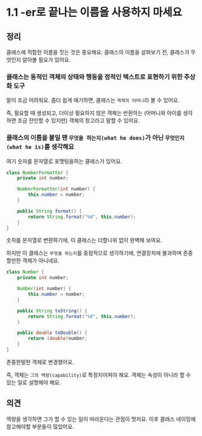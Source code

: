 # 1.1 -er로 끝나는 이름을 사용하지 마세요

## **정리**

클래스에 적합한 이름을 짓는 것은 중요해요. 클래스의 이름을 살펴보기 전, 클래스가 무엇인지 알아볼 필요가 있어요.

### **클래스는 동적인 객체의 상태와 행동을 정적인 텍스트로 표현하기 위한 추상화 도구**

말이 조금 어려워요. 좀더 쉽게 얘기하면, 클래스는 `객체의 어머니`라 볼 수 있어요. 

즉, 필요할 때 생성되고, 더이상 필요하지 않은 객체는 반환하는 (어머니와 아이를 생각하면 조금 잔인할 수 있지만) 객체의 창고라고 말할 수 있어요.

### **클래스의 이름을 붙일 땐 `무엇을 하는지(what he does)`가 아닌 `무엇인지(what he is)`를 생각해요**

 여기 숫자를 문자열로 포맷팅을하는 클래스가 있어요.

```java
class NumberFormatter {
    private int number;

    NumberFormatter(int number) {
        this.number = number;
    }

    public String format() {
        return String.format("%d", this.number);
    }
}
```

숫자를 문자열로 변환하기에, 이 클래스는 더할나위 없이 완벽해 보여요.

하지만 이 클래스는 `무엇을 하는지`를 중점적으로 생각하기에, 연결장치에 불과하며 존중할만한 객체가 아니네요.

```java
class Number {
    private int number;

    Number(int number) {
        this.number = number;
    }

    public String toString() {
        return String.format("%d", this.number);
    }

    public double toDouble() {
        return (double)number;
    }
}
```

존중한말한 객체로 변경했어요.

즉, 객체는 `그의 역량(capability)`로 특정지어져야 해요. 객체는 속성이 아니라 할 수 있는 일로 설명해야 해요.

## **의견**

역량을 생각하면 그가 할 수 있는 일이 따라온다는 관점이 멋저요. 이후 클래스 네이밍에 참고해야할 부분들이 많았어요.